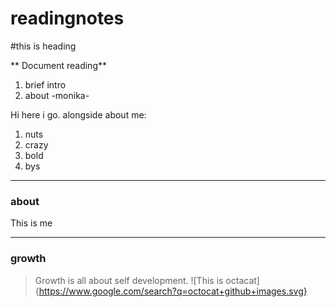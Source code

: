 # readingnotes
#this is heading

** Document reading**

1. brief intro 
2. about
-monika-

Hi here i go.
alongside about me:
1. nuts
2. crazy
3. bold
4. bys
***
### about 
This is me 
***
### growth 
>Growth is all about self development.
![This is octacat]{https://www.google.com/search?q=octocat+github+images.svg}

